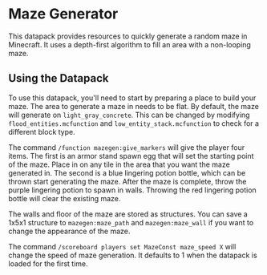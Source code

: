 # Maze Generator
This datapack provides resources to quickly generate a random maze in Minecraft. It uses a depth-first algorithm to fill an area with a non-looping maze.

## Using the Datapack
To use this datapack, you'll need to start by preparing a place to build your maze. The area to generate a maze in needs to be flat. By default, the maze will generate on `light_gray_concrete`. This can be changed by modifying  `flood_entities.mcfunction` and `low_entity_stack.mcfunction` to check for a different block type.

The command `/function mazegen:give_markers` will give the player four items. The first is an armor stand spawn egg that will set the starting point of the maze. Place in on any tile in the area that you want the maze generated in. The second is a blue lingering potion bottle, which can be thrown start generating the maze. After the maze is complete, throw the purple lingering potion to spawn in walls. Throwing the red lingering potion bottle will clear the existing maze.

The walls and floor of the maze are stored as structures. You can save a 1x5x1 structure to `mazegen:maze_path` and `mazegen:maze_wall` if you want to change the appearance of the maze.

The command `/scoreboard players set MazeConst maze_speed X` will change the speed of maze generation. It defaults to 1 when the datapack is loaded for the first time. 
